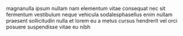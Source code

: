 magnanulla ipsum nullam nam elementum vitae consequat nec sit fermentum
vestibulum neque vehicula sodalesphasellus enim nullam praesent sollicitudin
nulla et lorem eu a metus cursus hendrerit vel orci posuere suspendisse vitae
eu nibh